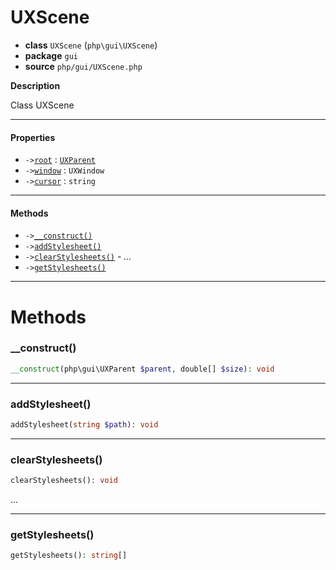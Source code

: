 # UXScene

- **class** `UXScene` (`php\gui\UXScene`)
- **package** `gui`
- **source** `php/gui/UXScene.php`

**Description**

Class UXScene

---

#### Properties

- `->`[`root`](#prop-root) : [`UXParent`](https://github.com/jphp-compiler/jphp/blob/master/exts/jphp-gui-ext/api-docs/classes/php/gui/UXParent.md)
- `->`[`window`](#prop-window) : `UXWindow`
- `->`[`cursor`](#prop-cursor) : `string`

---

#### Methods

- `->`[`__construct()`](#method-__construct)
- `->`[`addStylesheet()`](#method-addstylesheet)
- `->`[`clearStylesheets()`](#method-clearstylesheets) - _..._
- `->`[`getStylesheets()`](#method-getstylesheets)

---
# Methods

<a name="method-__construct"></a>

### __construct()
```php
__construct(php\gui\UXParent $parent, double[] $size): void
```

---

<a name="method-addstylesheet"></a>

### addStylesheet()
```php
addStylesheet(string $path): void
```

---

<a name="method-clearstylesheets"></a>

### clearStylesheets()
```php
clearStylesheets(): void
```
...

---

<a name="method-getstylesheets"></a>

### getStylesheets()
```php
getStylesheets(): string[]
```